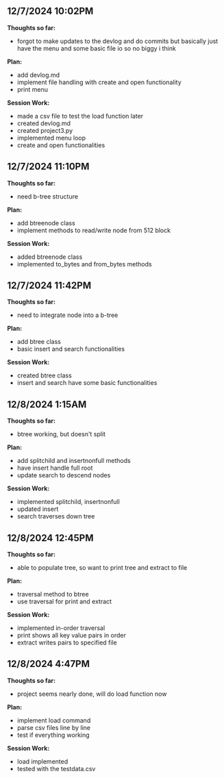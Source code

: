 ## 12/7/2024 10:02PM
**Thoughts so far:**
- forgot to make updates to the devlog and do commits but basically just have the menu and some basic file io so no biggy i think

**Plan:**
- add devlog.md
- implement file handling with create and open functionality
- print menu

**Session Work:**
- made a csv file to test the load function later
- created devlog.md
- created project3.py
- implemented menu loop
- create and open functionalities

## 12/7/2024 11:10PM
**Thoughts so far:**
- need b-tree structure

**Plan:**
- add btreenode class
- implement methods to read/write node from 512 block

**Session Work:**
- added btreenode class
- implemented to_bytes and from_bytes methods

## 12/7/2024 11:42PM
**Thoughts so far:**
- need to integrate node into a b-tree

**Plan:**
- add btree class
- basic insert and search functionalities

**Session Work:**
- created btree class
- insert and search have some basic functionalities

## 12/8/2024 1:15AM
**Thoughts so far:**
- btree working, but doesn't split

**Plan:**
- add splitchild and insertnonfull methods
- have insert handle full root
- update search to descend nodes

**Session Work:**
- implemented splitchild, insertnonfull
- updated insert
- search traverses down tree

## 12/8/2024 12:45PM
**Thoughts so far:**
- able to populate tree, so want to print tree and extract to file

**Plan:**
- traversal method to btree
- use traversal for print and extract

**Session Work:**
- implemented in-order traversal
- print shows all key value pairs in order
- extract writes pairs to specified file

## 12/8/2024 4:47PM
**Thoughts so far:**
- project seems nearly done, will do load function now

**Plan:**
- implement load command
- parse csv files line by line
- test if everything working

**Session Work:**
- load implemented
- tested with the testdata.csv